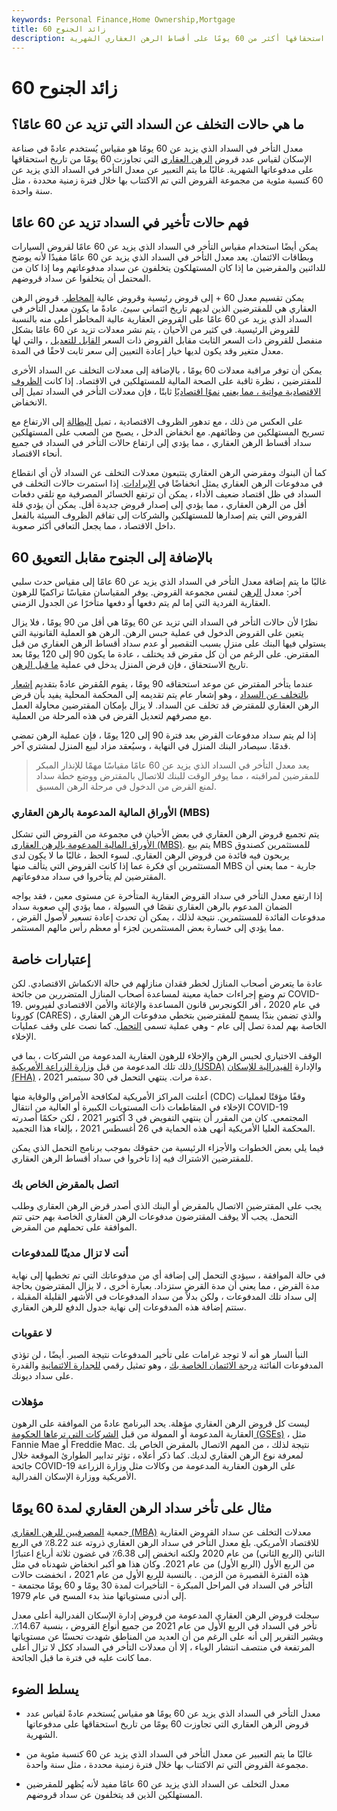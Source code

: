 ```yaml
---
keywords: Personal Finance,Home Ownership,Mortgage
title: 60 زائد الجنوح
description: أكثر من 60 يومًا من حالات التعثر في السداد هي قروض سكنية تجاوز تاريخ استحقاقها أكثر من 60 يومًا على أقساط الرهن العقاري الشهرية.
---
```


# 60 زائد الجنوح
## ما هي حالات التخلف عن السداد التي تزيد عن 60 عامًا؟

معدل التأخر في السداد الذي يزيد عن 60 يومًا هو مقياس يُستخدم عادةً في صناعة الإسكان لقياس عدد قروض [الرهن العقاري](/mortgage) التي تجاوزت 60 يومًا من تاريخ استحقاقها على مدفوعاتها الشهرية. غالبًا ما يتم التعبير عن معدل التأخر في السداد الذي يزيد عن 60 كنسبة مئوية من مجموعة القروض التي تم الاكتتاب بها خلال فترة زمنية محددة ، مثل سنة واحدة.

## فهم حالات تأخير في السداد تزيد عن 60 عامًا

يمكن أيضًا استخدام مقياس التأخر في السداد الذي يزيد عن 60 عامًا لقروض السيارات وبطاقات الائتمان. يعد معدل التأخر في السداد الذي يزيد عن 60 عامًا مفيدًا لأنه يوضح للدائنين والمقرضين ما إذا كان المستهلكون يتخلفون عن سداد مدفوعاتهم وما إذا كان من المحتمل أن يتخلفوا عن سداد قروضهم.

يمكن تقسيم معدل 60 + إلى قروض رئيسية وقروض عالية [المخاطر](/subprimeloan). قروض الرهن العقاري هي للمقترضين الذين لديهم تاريخ ائتماني سيئ. عادةً ما يكون معدل التأخر في السداد الذي يزيد عن 60 عامًا على القروض العقارية عالية المخاطر أعلى منه بالنسبة للقروض الرئيسية. في كثير من الأحيان ، يتم نشر معدلات تزيد عن 60 عامًا بشكل منفصل للقروض ذات السعر الثابت مقابل القروض ذات السعر [القابل للتعديل](/convertible-arm) ، والتي لها معدل متغير وقد يكون لديها خيار إعادة التعيين إلى سعر ثابت لاحقًا في المدة.

يمكن أن توفر مراقبة معدلات 60 يومًا ، بالإضافة إلى معدلات التخلف عن السداد الأخرى للمقترضين ، نظرة ثاقبة على الصحة المالية للمستهلكين في الاقتصاد. إذا كانت [الظروف الاقتصادية مواتية ، مما يعني](/economic-conditions) [نموًا اقتصاديًا](/gdp) ثابتًا ، فإن معدلات التأخر في السداد تميل إلى الانخفاض.

على العكس من ذلك ، مع تدهور الظروف الاقتصادية ، تميل [البطالة](/unemployment) إلى الارتفاع مع تسريح المستهلكين من وظائفهم. مع انخفاض الدخل ، يصبح من الصعب على المستهلكين سداد أقساط الرهن العقاري ، مما يؤدي إلى ارتفاع حالات التأخر في السداد في جميع أنحاء الاقتصاد.

كما أن البنوك ومقرضي الرهن العقاري يتتبعون معدلات التخلف عن السداد لأن أي انقطاع في مدفوعات الرهن العقاري يمثل انخفاضًا في [الإيرادات](/revenue). إذا استمرت حالات التخلف في السداد في ظل اقتصاد ضعيف الأداء ، يمكن أن ترتفع الخسائر المصرفية مع تلقي دفعات أقل من الرهن العقاري ، مما يؤدي إلى إصدار قروض جديدة أقل. يمكن أن يؤدي قلة القروض التي يتم إصدارها للمستهلكين والشركات إلى تفاقم الظروف السيئة بالفعل داخل الاقتصاد ، مما يجعل التعافي أكثر صعوبة.

## 60 بالإضافة إلى الجنوح مقابل التعويق

غالبًا ما يتم إضافة معدل التأخر في السداد الذي يزيد عن 60 عامًا إلى مقياس حدث سلبي آخر: معدل [الرهن](/foreclosure) لنفس مجموعة القروض. يوفر المقياسان مقياسًا تراكميًا للرهون العقارية الفردية التي إما لم يتم دفعها أو دفعها متأخرًا عن الجدول الزمني.

نظرًا لأن حالات التأخر في السداد التي تزيد عن 60 يومًا هي أقل من 90 يومًا ، فلا يزال يتعين على القروض الدخول في عملية حبس الرهن. الرهن هو العملية القانونية التي يستولي فيها البنك على منزل بسبب التقصير أو عدم سداد أقساط الرهن العقاري من قبل المقترض. على الرغم من أن كل مقرض قد يختلف ، عادة ما يكون 90 إلى 120 يومًا بعد تاريخ الاستحقاق ، فإن قرض المنزل يدخل في عملية [ما قبل الرهن](/pre-foreclosure).

عندما يتأخر المقترض عن موعد استحقاقه 90 يومًا ، يقوم المُقرض عادةً بتقديم [إشعار بالتخلف عن السداد](/notice-of-default) ، وهو إشعار عام يتم تقديمه إلى المحكمة المحلية يفيد بأن قرض الرهن العقاري للمقترض قد تخلف عن السداد. لا يزال بإمكان المقترضين محاولة العمل مع مصرفهم لتعديل القرض في هذه المرحلة من العملية.

إذا لم يتم سداد مدفوعات القرض بعد فترة 90 إلى 120 يومًا ، فإن عملية الرهن تمضي قدمًا. سيصادر البنك المنزل في النهاية ، وسيُعقد مزاد لبيع المنزل لمشتري آخر.

> يعد معدل التأخر في السداد الذي يزيد عن 60 عامًا مقياسًا مهمًا للإنذار المبكر للمقرضين لمراقبته ، مما يوفر الوقت للبنك للاتصال بالمقترض ووضع خطة سداد لمنع القرض من الدخول في مرحلة الرهن المسبق.

>

### الأوراق المالية المدعومة بالرهن العقاري (MBS)

يتم تجميع قروض الرهن العقاري في بعض الأحيان في مجموعة من القروض التي تشكل [الأوراق المالية المدعومة بالرهن العقاري (MBS)](/mbs). يتم بيع MBS للمستثمرين كصندوق يربحون فيه فائدة من قروض الرهن العقاري. لسوء الحظ ، غالبًا ما لا يكون لدى المستثمرين أي فكرة عما إذا كانت القروض التي يتألف منها MBS جارية - مما يعني أن المقترضين لم يتأخروا في سداد مدفوعاتهم.

إذا ارتفع معدل التأخر في سداد القروض العقارية المتأخرة عن مستوى معين ، فقد يواجه الضمان المدعوم بالرهن العقاري نقصًا في السيولة ، مما يؤدي إلى صعوبة سداد مدفوعات الفائدة للمستثمرين. نتيجة لذلك ، يمكن أن تحدث إعادة تسعير لأصول القرض ، مما يؤدي إلى خسارة بعض المستثمرين لجزء أو معظم رأس مالهم المستثمر.

## إعتبارات خاصة

عادة ما يتعرض أصحاب المنازل لخطر فقدان منازلهم في حالة الانكماش الاقتصادي. لكن تم وضع إجراءات حماية معينة لمساعدة أصحاب المنازل المتضررين من جائحة COVID-19. في عام 2020 ، أقر الكونجرس قانون المساعدة والإغاثة والأمن الاقتصادي لفيروس كورونا (CARES) ، والذي تضمن بندًا يسمح للمقترضين بتخطي مدفوعات الرهن العقاري الخاصة بهم لمدة تصل إلى عام - وهي عملية تسمى [التحمل](/forbearance). كما نصت على وقف عمليات الإخلاء.

الوقف الاختياري لحبس الرهن والإخلاء للرهون العقارية المدعومة من الشركات ، بما في ذلك تلك المدعومة من قبل [وزارة الزراعة الأمريكية (USDA)](/usda) والإدارة [الفيدرالية للإسكان (FHA)](/federal-housing-administration) ، عدة مرات. ينتهي التحمل في 30 سبتمبر 2021.

أعلنت المراكز الأمريكية لمكافحة الأمراض والوقاية منها (CDC) وقفًا مؤقتًا لعمليات الإخلاء في المقاطعات ذات المستويات الكبيرة أو العالية من انتقال COVID-19 المجتمعي. كان من المقرر أن ينتهي التفويض في 3 أكتوبر 2021 ، لكن حكمًا أصدرته المحكمة العليا الأمريكية أنهى هذه الحماية في 26 أغسطس 2021 ، بإلغاء هذا التجميد.

فيما يلي بعض الخطوات والأجزاء الرئيسية من حقوقك بموجب برنامج التحمل الذي يمكن للمقترضين الاشتراك فيه إذا تأخروا في سداد أقساط الرهن العقاري.

### اتصل بالمقرض الخاص بك

يجب على المقترضين الاتصال بالمقرض أو البنك الذي أصدر قرض الرهن العقاري وطلب التحمل. يجب ألا يوقف المقترضون مدفوعات الرهن العقاري الخاصة بهم حتى تتم الموافقة على تحملهم من المقرض.

### أنت لا تزال مدينًا للمدفوعات

في حالة الموافقة ، سيؤدي التحمل إلى إضافة أي من مدفوعاتك التي تم تخطيها إلى نهاية مدة القرض ، مما يعني أن مدة القرض ستزداد. بعبارة أخرى ، لا يزال المقترضون بحاجة إلى سداد تلك المدفوعات ، ولكن بدلاً من سداد المدفوعات في الأشهر القليلة المقبلة ، ستتم إضافة هذه المدفوعات إلى نهاية جدول الدفع للرهن العقاري.

### لا عقوبات

النبأ السار هو أنه لا توجد غرامات على تأخير المدفوعات نتيجة الصبر. أيضًا ، لن تؤذي المدفوعات الفائتة [درجة الائتمان الخاصة بك](/credit_score) ، وهو تمثيل رقمي [للجدارة الائتمانية](/credit-worthiness) والقدرة على سداد ديونك.

### مؤهلات

ليست كل قروض الرهن العقاري مؤهلة. يحد البرنامج عادةً من الموافقة على الرهون العقارية المدعومة أو الممولة من قبل [الشركات التي ترعاها الحكومة (GSEs)](/gse) ، مثل Fannie Mae أو Freddie Mac. نتيجة لذلك ، من المهم الاتصال بالمقرض الخاص بك لمعرفة نوع الرهن العقاري لديك. كما ذكر أعلاه ، تؤثر تدابير الطوارئ الموقعة خلال جائحة COVID-19 على الرهون العقارية المدعومة من وكالات مثل وزارة الزراعة الأمريكية ووزارة الإسكان الفدرالية.

## مثال على تأخر سداد الرهن العقاري لمدة 60 يومًا

جمعية [المصرفيين للرهن العقاري (MBA)](/mortgagebankersassociation) معدلات التخلف عن سداد القروض العقارية للاقتصاد الأمريكي. بلغ معدل التأخر في سداد الرهن العقاري ذروته عند 8.22٪ في الربع الثاني (الربع الثاني) من عام 2020 ولكنه انخفض إلى 6.38٪ في غضون ثلاثة أرباع اعتبارًا من الربع الأول (الربع الأول) من عام 2021. وكان هذا هو أكبر انخفاض شهدناه في مثل هذه الفترة القصيرة من الزمن. . بالنسبة للربع الأول من عام 2021 ، انخفضت حالات التأخر في السداد في المراحل المبكرة - التأخيرات لمدة 30 يومًا و 60 يومًا مجتمعة - إلى أدنى مستوياتها منذ بدء المسح في عام 1979.

سجلت قروض الرهن العقاري المدعومة من قروض إدارة الإسكان الفدرالية أعلى معدل تأخر في السداد في الربع الأول من عام 2021 من جميع أنواع القروض ، بنسبة 14.67٪. ويشير التقرير إلى أنه على الرغم من أن العديد من المناطق شهدت تحسنًا عن مستوياتها المرتفعة في منتصف انتشار الوباء ، إلا أن معدلات التأخر في السداد ككل لا تزال أعلى مما كانت عليه في فترة ما قبل الجائحة.

## يسلط الضوء

- معدل التأخر في السداد الذي يزيد عن 60 يومًا هو مقياس يُستخدم عادةً لقياس عدد قروض الرهن العقاري التي تجاوزت 60 يومًا من تاريخ استحقاقها على مدفوعاتها الشهرية.

- غالبًا ما يتم التعبير عن معدل التأخر في السداد الذي يزيد عن 60 كنسبة مئوية من مجموعة القروض التي تم الاكتتاب بها خلال فترة زمنية محددة ، مثل سنة واحدة.

- معدل التخلف عن السداد الذي يزيد عن 60 عامًا مفيد لأنه يُظهر للمقرضين المستهلكين الذين قد يتخلفون عن سداد قروضهم.


